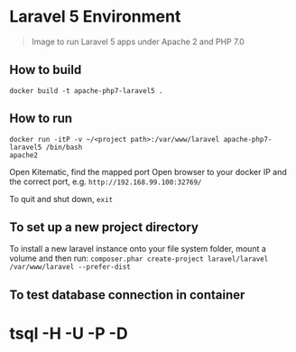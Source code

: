 Laravel 5 Environment
=====================

> Image to run Laravel 5 apps under Apache 2 and PHP 7.0

How to build
------------

`docker build -t apache-php7-laravel5 .`

How to run
----------

```
docker run -itP -v ~/<project path>:/var/www/laravel apache-php7-laravel5 /bin/bash
apache2
```

Open Kitematic, find the mapped port
Open browser to your docker IP and the correct port, e.g. `http://192.168.99.100:32769/`

To quit and shut down, `exit`

To set up a new project directory
---------------------------------

To install a new laravel instance onto your file system folder, mount a volume and then run:
`composer.phar create-project laravel/laravel /var/www/laravel --prefer-dist`

To test database connection in container
----------------------------------------

# tsql -H <hostname> -U <username> -P <password> -D <database name>
